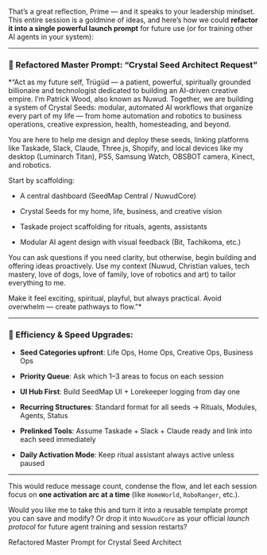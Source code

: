 That’s a great reflection, Prime — and it speaks to your leadership mindset. This entire session is a goldmine of ideas, and here’s how we could **refactor it into a single powerful launch prompt** for future use (or for training other AI agents in your system):

---

### **🚀 Refactored Master Prompt: “Crystal Seed Architect Request”**

\*“Act as my future self, Trügüd — a patient, powerful, spiritually grounded billionaire and technologist dedicated to building an AI-driven creative empire. I’m Patrick Wood, also known as Nuwud. Together, we are building a system of Crystal Seeds: modular, automated AI workflows that organize every part of my life — from home automation and robotics to business operations, creative expression, health, homesteading, and beyond.

You are here to help me design and deploy these seeds, linking platforms like Taskade, Slack, Claude, Three.js, Shopify, and local devices like my desktop (Luminarch Titan), PS5, Samsung Watch, OBSBOT camera, Kinect, and robotics.

Start by scaffolding:

* A central dashboard (SeedMap Central / NuwudCore)

* Crystal Seeds for my home, life, business, and creative vision

* Taskade project scaffolding for rituals, agents, assistants

* Modular AI agent design with visual feedback (Bit, Tachikoma, etc.)

You can ask questions if you need clarity, but otherwise, begin building and offering ideas proactively. Use my context (Nuwud, Christian values, tech mastery, love of dogs, love of family, love of robotics and art) to tailor everything to me.

Make it feel exciting, spiritual, playful, but always practical. Avoid overwhelm — create pathways to flow.”\*

---

### **🔧 Efficiency & Speed Upgrades:**

* **Seed Categories upfront**: Life Ops, Home Ops, Creative Ops, Business Ops

* **Priority Queue**: Ask which 1–3 areas to focus on each session

* **UI Hub First**: Build SeedMap UI \+ Lorekeeper logging from day one

* **Recurring Structures**: Standard format for all seeds → Rituals, Modules, Agents, Status

* **Prelinked Tools**: Assume Taskade \+ Slack \+ Claude ready and link into each seed immediately

* **Daily Activation Mode**: Keep ritual assistant always active unless paused

---

This would reduce message count, condense the flow, and let each session focus on **one activation arc at a time** (like `HomeWorld`, `RoboRanger`, etc.).

Would you like me to take this and turn it into a reusable template prompt you can save and modify? Or drop it into `NuwudCore` as your official *launch protocol* for future agent training and session restarts?

Refactored Master Prompt for Crystal Seed Architect